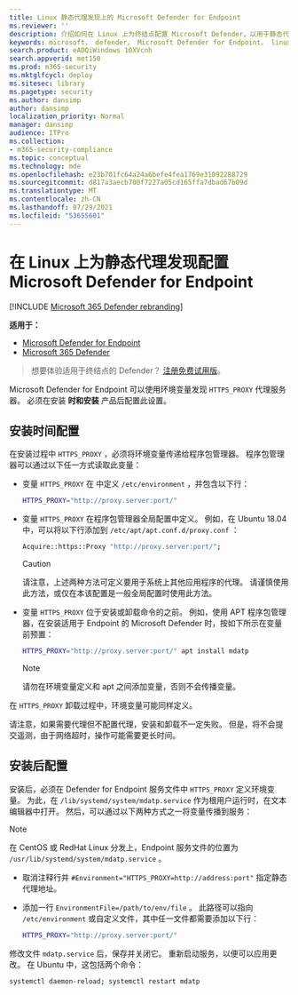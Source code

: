 ```yaml
---
title: Linux 静态代理发现上的 Microsoft Defender for Endpoint
ms.reviewer: ''
description: 介绍如何在 Linux 上为终结点配置 Microsoft Defender，以用于静态代理发现。
keywords: microsoft， defender， Microsoft Defender for Endpoint， linux， 安装， 代理
search.product: eADQiWindows 10XVcnh
search.appverid: met150
ms.prod: m365-security
ms.mktglfcycl: deploy
ms.sitesec: library
ms.pagetype: security
ms.author: dansimp
author: dansimp
localization_priority: Normal
manager: dansimp
audience: ITPro
ms.collection:
- m365-security-compliance
ms.topic: conceptual
ms.technology: mde
ms.openlocfilehash: e23b701fc64a24a6befe4fea1769e31092288729
ms.sourcegitcommit: d817a3aecb700f7227a05cd165ffa7dbad67b09d
ms.translationtype: MT
ms.contentlocale: zh-CN
ms.lasthandoff: 07/29/2021
ms.locfileid: "53655601"
---
```

# <a name="configure-microsoft-defender-for-endpoint-on-linux-for-static-proxy-discovery"></a>在 Linux 上为静态代理发现配置 Microsoft Defender for Endpoint

[!INCLUDE [Microsoft 365 Defender rebranding](../../includes/microsoft-defender.md)]


**适用于：**
- [Microsoft Defender for Endpoint](https://go.microsoft.com/fwlink/p/?linkid=2154037)
- [Microsoft 365 Defender](https://go.microsoft.com/fwlink/?linkid=2118804)

> 想要体验适用于终结点的 Defender？ [注册免费试用版](https://signup.microsoft.com/create-account/signup?products=7f379fee-c4f9-4278-b0a1-e4c8c2fcdf7e&ru=https://aka.ms/MDEp2OpenTrial?ocid=docs-wdatp-investigateip-abovefoldlink)。

Microsoft Defender for Endpoint 可以使用环境变量发现 `HTTPS_PROXY` 代理服务器。 必须在安装 **时和安装** 产品后配置此设置。

## <a name="installation-time-configuration"></a>安装时间配置

在安装过程中 `HTTPS_PROXY` ，必须将环境变量传递给程序包管理器。 程序包管理器可以通过以下任一方式读取此变量：

- 变量 `HTTPS_PROXY` 在 中定义 `/etc/environment` ，并包含以下行：

  ```bash
  HTTPS_PROXY="http://proxy.server:port/"
  ```

- 变量 `HTTPS_PROXY` 在程序包管理器全局配置中定义。 例如，在 Ubuntu 18.04 中，可以将以下行添加到 `/etc/apt/apt.conf.d/proxy.conf` ：
  
  ```bash
  Acquire::https::Proxy "http://proxy.server:port/";
  ```

  > [!CAUTION]
  > 请注意，上述两种方法可定义要用于系统上其他应用程序的代理。 请谨慎使用此方法，或仅在本该配置是一般全局配置时使用此方法。
  
- 变量 `HTTPS_PROXY` 位于安装或卸载命令的之前。 例如，使用 APT 程序包管理器，在安装适用于 Endpoint 的 Microsoft Defender 时，按如下所示在变量前预置： 

  ```bash  
  HTTPS_PROXY="http://proxy.server:port/" apt install mdatp
  ```

  > [!NOTE]
  > 请勿在环境变量定义和 apt 之间添加变量，否则不会传播变量。

在 `HTTPS_PROXY` 卸载过程中，环境变量可能同样定义。

请注意，如果需要代理但不配置代理，安装和卸载不一定失败。 但是，将不会提交遥测，由于网络超时，操作可能需要更长时间。

## <a name="post-installation-configuration"></a>安装后配置
  
安装后，必须在 Defender for Endpoint 服务文件中 `HTTPS_PROXY` 定义环境变量。 为此，在 `/lib/systemd/system/mdatp.service` 作为根用户运行时，在文本编辑器中打开。 然后，可以通过以下两种方式之一将变量传播到服务：

> [!NOTE]
> 在 CentOS 或 RedHat Linux 分发上，Endpoint 服务文件的位置为 `/usr/lib/systemd/system/mdatp.service` 。

- 取消注释行并 `#Environment="HTTPS_PROXY=http://address:port"` 指定静态代理地址。

- 添加一行 `EnvironmentFile=/path/to/env/file` 。 此路径可以指向 `/etc/environment` 或自定义文件，其中任一文件都需要添加以下行：
  
  ```bash
  HTTPS_PROXY="http://proxy.server:port/"
  ```

修改文件 `mdatp.service` 后，保存并关闭它。 重新启动服务，以便可以应用更改。 在 Ubuntu 中，这包括两个命令：  

```bash
systemctl daemon-reload; systemctl restart mdatp
```
